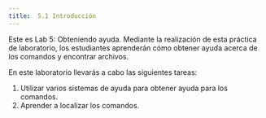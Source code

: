 ```yaml
---
title:  5.1 Introducción
---
```


Este es Lab 5: Obteniendo ayuda. Mediante la realización de esta práctica de laboratorio, los estudiantes aprenderán cómo obtener ayuda acerca de los comandos y encontrar archivos.

En este laboratorio llevarás a cabo las siguientes tareas:

1. Utilizar varios sistemas de ayuda para obtener ayuda para los comandos.
2. Aprender a localizar los comandos.
